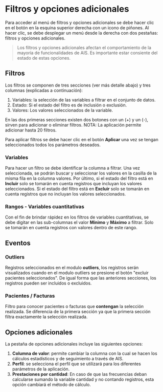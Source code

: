# Filtros y opciones adicionales

Para acceder al menú de filtros y opciones adicionales se debe hacer clic
en el botón en la esquina superior derecha con un icono de piñones. Al hacer
clic, se debe desplegar un menú desde la derecha con dos pestañas: filtros y
opciones adicionales.

> Los filtros y opciones adicionales afectan el comportamiento de la mayoría de
> funcionalidades de AIS. Es importante estar consiente del estado de estas
> opciones.

## Filtros

Los filtros se componen de tres secciones (ver más detalle abajo) y tres 
columnas (explicadas a continuación):

1. Variables: la selección de las variables a filtrar en el conjunto de datos.
2. Estado: Si el estado del filtro es de inclusión o exclusión.
3. Valores: Los valores seleccionados de la variable.

En las dos primeras secciones existen dos botones con un (+) y un (-), sirven 
para adicionar o eliminar filtros. 
NOTA: La aplicación permite adicionar hasta 20 filtros.

Para aplicar filtros se debe hacer clic en el botón **Aplicar** una vez se
tengan seleccionados todos los parámetros deseados.

### Variables

Para hacer un filtro se debe identificar la columna a filtrar. Una vez 
seleccionada, se podrán buscar y seleccionar los valores en la casilla de la 
misma fila en la columna valores. Por último, si el estado del filtro está en
**Incluir** solo se tomarán en cuenta registros que incluyan los valores 
seleccionados. Si el estado del filtro está en **Excluir** solo se tomarán 
en cuenta registros que no incluyan los valores seleccionados.

### Rangos - Variables cuantitativas

Con el fin de brindar rápidez en los filtros de variables cuantitativas, se 
debe digitar en las sub-columnas el valor **Mínimo** y **Máximo** a filtrar. 
Solo se tomarán en cuenta registros con valores dentro de este rango.

## Eventos
### Outliers
Registros seleccionados en el modulo __outliers__, los registros serán 
visualizados cuando en el modulo outliers se presione el botón "excluir 
pacientes seleccionados". De igual forma que las anteriores secciones, los 
registros pueden ser incluidos o excluidos.

### Pacientes / Facturas
Filtro para conocer pacientes o facturas que __contengan__ la selección realizada.
Se diferencia de la primera sección ya que la primera sección filtra exactamente
la selección realizada. 

## Opciones adicionales

La pestaña de opciones adicionales incluye las siguientes opciones:

1. **Columna de valor**: permite cambiar la columna con la cual se hacen los
cálculos estadísticos y de seguimiento a través de AIS.
2. **Perfil**: se selecciona el perfil que se utilizará para los diferentes
parámetros de la aplicación.
3. **Prestaciones por cantidad**: En caso de que las frecuencias deban
calcularse sumando la variable cantidad y no contando registros, esta opción
cambiará el método de cálculo.
